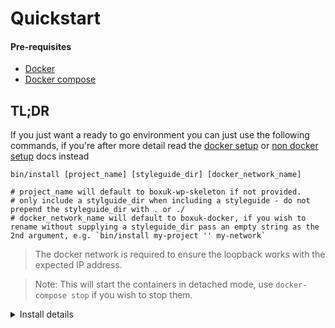 # Quickstart

#### Pre-requisites
* [Docker](https://www.docker.com/)
* [Docker compose](https://docs.docker.com/compose/install/)

## TL;DR

If you just want a ready to go environment you can just use the following commands, if you're after more detail read
the [docker setup](docker-setup.md) or [non docker setup](non-docker-setup.md) docs instead


```
bin/install [project_name] [styleguide_dir] [docker_network_name]

# project_name will default to boxuk-wp-skeleton if not provided.
# only include a stylguide_dir when including a styleguide - do not prepend the styleguide_dir with . or ./
# docker_network_name will default to boxuk-docker, if you wish to rename without supplying a styleguide_dir pass an empty string as the 2nd argument, e.g. `bin/install my-project '' my-network`
```

> The docker network is required to ensure the loopback works with the expected IP address.

> Note: This will start the containers in detached mode, use `docker-compose stop` if you wish to stop them.

<details>
<summary>Install details</summary>

```
docker network create --subnet=192.168.35.0/24 boxuk-docker;
cp .env.dist .env; cp ./docker/database/.env.dist ./docker/database/.env; cp ./docker/app/.env.dist ./docker/app/.env;
docker-compose build;
docker-compose up -d;
bin/docker/composer install;
cp wp-content/plugins/memcached/object-cache.php wp-content/object-cache.php;
bin/docker/wp core install --url="https://$PROJECT_NAME.local" --title="Box UK WordPress Project" --admin_user=admin --admin_email=boxuk@example.com;
bin/docker/wp site empty;
bin/docker/wp dictator impose site-state.yml;
bin/docker/wp package install git@github.com:nlemoine/wp-cli-fixtures.git;
bin/docker/wp fixtures load;
echo '127.0.0.1 $PROJECT_NAME.local | sudo tee -a /etc/hosts;
```
</details>
